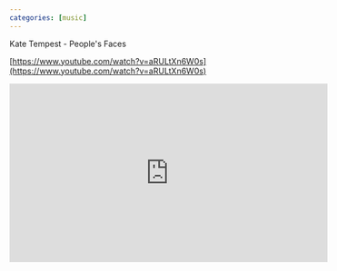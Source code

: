 ```yaml
---
categories: [music]
---
```


Kate Tempest - People's Faces

[https://www.youtube.com/watch?v=aRULtXn6W0s](https://www.youtube.com/watch?v=aRULtXn6W0s)


<iframe src="https://www.youtube.com/watch?v=aRULtXn6W0s" width="560" height="315" frameborder="0"> </iframe>